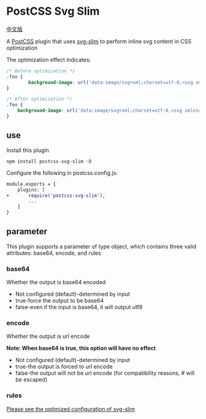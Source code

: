 # PostCSS Svg Slim

[中文版](README-cn.md)

A [PostCSS](https://github.com/postcss/postcss) plugin that uses [svg-slim](https://github.com/benboba/svg-slim) to perform inline svg content in CSS optimization

The optimization effect indicates:

```css
/* Before optimization */
.foo {
		background-image: url('data:image/svg+xml;charset=utf-8,<svg xmlns="http://www.w3.org/2000/svg"><rect width="100px" height="100px" fill="#ff0000"></rect></svg>');
}
```

```css
/* After optimization */
.foo {
	background-image: url('data:image/svg+xml;charset=utf-8,<svg xmlns="http://www.w3.org/2000/svg"><path fill="red" d="M0,0H100V100H0z"/></svg>');
}
```

## use

Install this plugin

```
npm install postcss-svg-slim -D
```

Configure the following in postcss.config.js:

```diff
module.exports = {
	plugins: [
+		require('postcss-svg-slim'),
		...
	]
}
```

## parameter

This plugin supports a parameter of type object, which contains three valid attributes: base64, encode, and rules

### base64

Whether the output is base64 encoded

* Not configured (default)-determined by input
* true-force the output to be base64
* false-even if the input is base64, it will output utf8

### encode

Whether the output is url encode

**Note: When base64 is true, this option will have no effect**

* Not configured (default)-determined by input
* true-the output is forced to url encode
* false-the output will not be url encode (for compatibility reasons, # will be escaped)

### rules

[Please see the optimized configuration of svg-slim](https://github.com/benboba/svg-slim)

